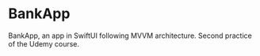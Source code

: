 # BankApp
BankApp, an app in SwiftUI following MVVM architecture. Second practice of the Udemy course.
